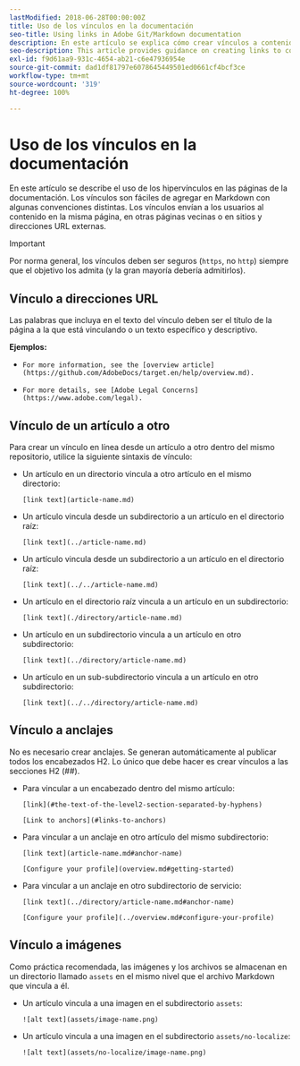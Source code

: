 ```yaml
---
lastModified: 2018-06-28T00:00:00Z
title: Uso de los vínculos en la documentación
seo-title: Using links in Adobe Git/Markdown documentation
description: En este artículo se explica cómo crear vínculos a contenido e imágenes.
seo-description: This article provides guidance on creating links to content and images for Adobe documentation.
exl-id: f9d61aa9-931c-4654-ab21-c6e47936954e
source-git-commit: dad1df81797e6078645449501ed0661cf4bcf3ce
workflow-type: tm+mt
source-wordcount: '319'
ht-degree: 100%

---
```


# Uso de los vínculos en la documentación

En este artículo se describe el uso de los hipervínculos en las páginas de la documentación. Los vínculos son fáciles de agregar en Markdown con algunas convenciones distintas. Los vínculos envían a los usuarios al contenido en la misma página, en otras páginas vecinas o en sitios y direcciones URL externas.

>[!IMPORTANT]
>Por norma general, los vínculos deben ser seguros (`https`, no `http`) siempre que el objetivo los admita (y la gran mayoría debería admitirlos).

## Vínculo a direcciones URL

Las palabras que incluya en el texto del vínculo deben ser el título de la página a la que está vinculando o un texto específico y descriptivo.

**Ejemplos:**

- `For more information, see the [overview article](https://github.com/AdobeDocs/target.en/help/overview.md).`

- `For more details, see [Adobe Legal Concerns](https://www.adobe.com/legal).`

## Vínculo de un artículo a otro

Para crear un vínculo en línea desde un artículo a otro dentro del mismo repositorio, utilice la siguiente sintaxis de vínculo:

- Un artículo en un directorio vincula a otro artículo en el mismo directorio:

  `[link text](article-name.md)`

- Un artículo vincula desde un subdirectorio a un artículo en el directorio raíz:

  `[link text](../article-name.md)`

- Un artículo vincula desde un subdirectorio a un artículo en el directorio raíz:

  `[link text](../../article-name.md)`

- Un artículo en el directorio raíz vincula a un artículo en un subdirectorio:

  `[link text](./directory/article-name.md)`

- Un artículo en un subdirectorio vincula a un artículo en otro subdirectorio:

  `[link text](../directory/article-name.md)`

- Un artículo en un sub-subdirectorio vincula a un artículo en otro subdirectorio:

  `[link text](../../directory/article-name.md)`

## Vínculo a anclajes

No es necesario crear anclajes. Se generan automáticamente al publicar todos los encabezados H2. Lo único que debe hacer es crear vínculos a las secciones H2 (##).

- Para vincular a un encabezado dentro del mismo artículo:

  `[link](#the-text-of-the-level2-section-separated-by-hyphens)`

  `[Link to anchors](#links-to-anchors)`

- Para vincular a un anclaje en otro artículo del mismo subdirectorio:

  `[link text](article-name.md#anchor-name)`

  `[Configure your profile](overview.md#getting-started)`

- Para vincular a un anclaje en otro subdirectorio de servicio:

  `[link text](../directory/article-name.md#anchor-name)`

  `[Configure your profile](../overview.md#configure-your-profile)`

## Vínculo a imágenes

Como práctica recomendada, las imágenes y los archivos se almacenan en un directorio llamado `assets` en el mismo nivel que el archivo Markdown que vincula a él.

- Un artículo vincula a una imagen en el subdirectorio `assets`:

  `![alt text](assets/image-name.png)`

- Un artículo vincula a una imagen en el subdirectorio `assets/no-localize`:

  `![alt text](assets/no-localize/image-name.png)`
